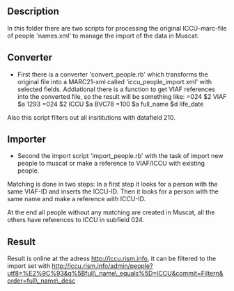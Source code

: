 Description
-------------

In this folder there are two scripts for processing the original ICCU-marc-file of people 'names.xml' to manage the import of the data in Muscat:

Converter
---------
* First there is a converter 'convert\_people.rb' which transforms the original file into a MARC21-xml called 'iccu\_people\_import.xml' with selected fields. Addiational there is a function to get VIAF references into the converted file, so the result will be something like:
=024 $2 VIAF $a 1293
=024 $2 ICCU $a BVC78
=100 $a full\_name $d life\_date

Also this script filters out all insititutions with datafield 210.

Importer
----------
* Second the import script 'import\_people.rb' with the task of import new people to muscat or make a reference to VIAF/ICCU with existing people.

Matching is done in two steps:
In a first step it looks for a person with the same VIAF-ID and inserts the ICCU-ID.
Then it looks for a person with the same name and make a reference with ICCU-ID.

At the end all people without any matching are created in Muscat, all the others have references to ICCU in subfield 024.

Result
-------
Result is online at the adress http://iccu.rism.info, it can be filtered to the import set with http://iccu.rism.info/admin/people?utf8=%E2%9C%93&q%5Bfull\_name\_equals%5D=ICCU&commit=Filtern&order=full\_name\_desc


